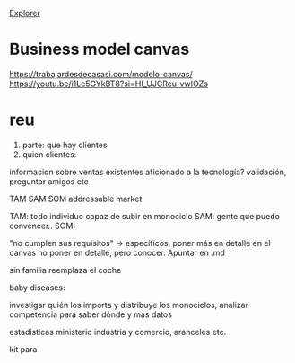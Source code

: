 [Explorer](../README.md)

# Business model canvas
https://trabajardesdecasasi.com/modelo-canvas/
https://youtu.be/i1Le5GYkBT8?si=HI_UJCRcu-vwIOZs


# reu
1. parte: que hay clientes
2. quien clientes:


informacion sobre ventas existentes
aficionado a la tecnología?
validación, preguntar amigos etc

TAM SAM SOM
addressable market

TAM: todo individuo capaz de subir en monociclo
SAM: gente que puedo convencer..
SOM: 

"no cumplen sus requisitos" -> específicos, poner más en detalle
en el canvas no poner en detalle, pero conocer. Apuntar en .md

sin familia reemplaza el coche

baby diseases: 

investigar quién los importa y distribuye los monociclos, analizar competencia para saber dónde y más datos

estadisticas ministerio industria y comercio, aranceles etc.

kit para 

